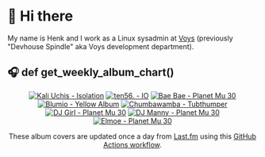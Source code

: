 # 👋 Hi there

My name is Henk and I work as a Linux sysadmin at <a href="https://www.voys.co/about/">Voys</a> (previously "Devhouse Spindle" aka Voys development department).

## 🎧 def get_weekly_album_chart()
<!-- lastfm -->
<p align="center"><a href="https://www.last.fm/music/Kali+Uchis/Isolation"><img src="https://lastfm.freetls.fastly.net/i/u/64s/bf56b9acc7cdf77704bd0a9dbb602c65.jpg" title="Kali Uchis - Isolation"></a> <a href="https://www.last.fm/music/ten56./IO"><img src="https://lastfm.freetls.fastly.net/i/u/64s/3d15f5f0e119f8bb1d7c602150b356d8.jpg" title="ten56. - IO"></a> <a href="https://www.last.fm/music/Bae+Bae/Planet+Mu+30"><img src="https://lastfm.freetls.fastly.net/i/u/64s/15fda6351709cd1df73e0e3a6832f5e5.jpg" title="Bae Bae - Planet Mu 30"></a> <a href="https://www.last.fm/music/Blumio/Yellow+Album"><img src="https://lastfm.freetls.fastly.net/i/u/64s/2226d373530140a2ba58a1e0255cfcaa.jpg" title="Blumio - Yellow Album"></a> <a href="https://www.last.fm/music/Chumbawamba/Tubthumper"><img src="https://lastfm.freetls.fastly.net/i/u/64s/aa349c11eb114acabb9b9119438e1a13.png" title="Chumbawamba - Tubthumper"></a> <a href="https://www.last.fm/music/DJ+Girl/Planet+Mu+30"><img src="https://lastfm.freetls.fastly.net/i/u/64s/79430527c52daaadda34f9a380a29d93.jpg" title="DJ Girl - Planet Mu 30"></a> <a href="https://www.last.fm/music/DJ+Manny/Planet+Mu+30"><img src="https://lastfm.freetls.fastly.net/i/u/64s/9606cc62b98ec3309f451403e906992c.jpg" title="DJ Manny - Planet Mu 30"></a> <a href="https://www.last.fm/music/Elmoe/Planet+Mu+30"><img src="https://lastfm.freetls.fastly.net/i/u/64s/629479947ae64fd3836231360503f797.jpg" title="Elmoe - Planet Mu 30"></a> </p>

<p align="center">These album covers are updated once a day from <a href="https://www.last.fm/user/hbokh">Last.fm</a> using this <a href="https://github.com/marketplace/actions/lastfm-to-markdown">GitHub Actions workflow</a>.</p>
